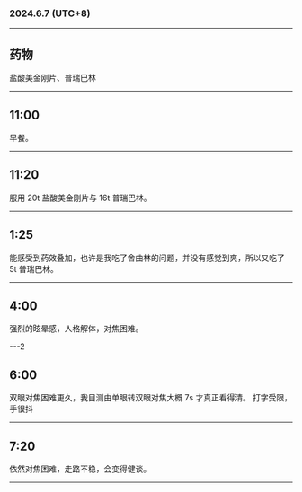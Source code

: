 ### 2024.6.7 (UTC+8)

---

## 药物

盐酸美金刚片、普瑞巴林

---

## 11:00

早餐。

---

## 11:20

服用 20t 盐酸美金刚片与 16t 普瑞巴林。

---

## 1:25

能感受到药效叠加，也许是我吃了舍曲林的问题，并没有感觉到爽，所以又吃了 5t 普瑞巴林。

---

## 4:00

强烈的眩晕感，人格解体，对焦困难。

---2

## 6:00

双眼对焦困难更久，我目测由单眼转双眼对焦大概 7s 才真正看得清。
打字受限，手很抖

---

## 7:20

依然对焦困难，走路不稳，会变得健谈。

---

